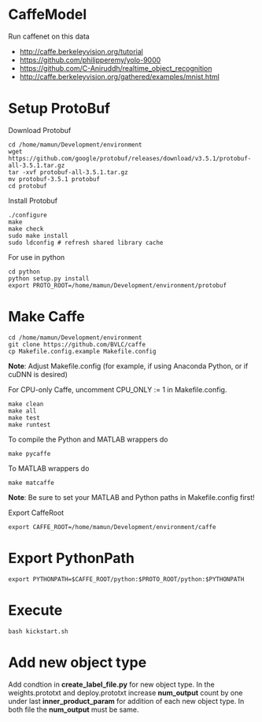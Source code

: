 # CaffeModel

Run caffenet on this data

- http://caffe.berkeleyvision.org/tutorial
- https://github.com/philipperemy/yolo-9000
- https://github.com/C-Aniruddh/realtime_object_recognition
- http://caffe.berkeleyvision.org/gathered/examples/mnist.html

# Setup ProtoBuf

Download Protobuf

    cd /home/mamun/Development/environment
    wget https://github.com/google/protobuf/releases/download/v3.5.1/protobuf-all-3.5.1.tar.gz
    tar -xvf protobuf-all-3.5.1.tar.gz 
    mv protobuf-3.5.1 protobuf
    cd protobuf
    
Install Protobuf

    ./configure
    make
    make check
    sudo make install
    sudo ldconfig # refresh shared library cache
    
For use in python

    cd python
    python setup.py install    
    export PROTO_ROOT=/home/mamun/Development/environment/protobuf

# Make Caffe

    cd /home/mamun/Development/environment
    git clone https://github.com/BVLC/caffe
    cp Makefile.config.example Makefile.config
    
**Note**: Adjust Makefile.config (for example, if using Anaconda Python, or if cuDNN is desired)
    
For CPU-only Caffe, uncomment CPU_ONLY := 1 in Makefile.config.
    
    make clean
    make all
    make test
    make runtest
    
To compile the Python and MATLAB wrappers do 

    make pycaffe
    
To MATLAB wrappers do 
    
    make matcaffe

**Note**: Be sure to set your MATLAB and Python paths in Makefile.config first!

Export CaffeRoot

    export CAFFE_ROOT=/home/mamun/Development/environment/caffe

# Export PythonPath

    export PYTHONPATH=$CAFFE_ROOT/python:$PROTO_ROOT/python:$PYTHONPATH
       
# Execute

    bash kickstart.sh
    
# Add new object type

Add condtion in **create_label_file.py** for new object type.
In the weights.prototxt and deploy.prototxt increase **num_output** count by one under last **inner_product_param** for addition of each new object type. 
In both file the **num_output** must be same.